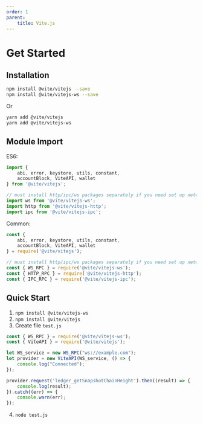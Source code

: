 ```yaml
---
order: 1
parent:
    title: Vite.js
---
```


# Get Started

## Installation

```bash
npm install @vite/vitejs --save
npm install @vite/vitejs-ws --save
```

Or

```bash
yarn add @vite/vitejs
yarn add @vite/vitejs-ws
```

## Module Import

ES6:

```javascript
import {
    abi, error, keystore, utils, constant,
    accountBlock, ViteAPI, wallet
} from '@vite/vitejs';

// must install http/ipc/ws packages separately if you need set up network connection
import ws from '@vite/vitejs-ws';
import http from '@vite/vitejs-http';
import ipc from '@vite/vitejs-ipc';
```

Common:

```javascript
const {
    abi, error, keystore, utils, constant,
    accountBlock, ViteAPI, wallet
} = require('@vite/vitejs');

// must install http/ipc/ws packages separately if you need set up network connection
const { WS_RPC } = require('@vite/vitejs-ws');
const { HTTP_RPC } = require('@vite/vitejs-http');
const { IPC_RPC } = require('@vite/vitejs-ipc');
```

## Quick Start

1. `npm install @vite/vitejs-ws`
2. `npm install @vite/vitejs`
3. Create file `test.js`
```javascript
const { WS_RPC } = require('@vite/vitejs-ws');
const { ViteAPI } = require('@vite/vitejs');

let WS_service = new WS_RPC("ws://example.com");
let provider = new ViteAPI(WS_service, () => {
    console.log("Connected");
});

provider.request('ledger_getSnapshotChainHeight').then((result) => {
    console.log(result);
}).catch((err) => {
    console.warn(err);
});
```
4. `node test.js`
